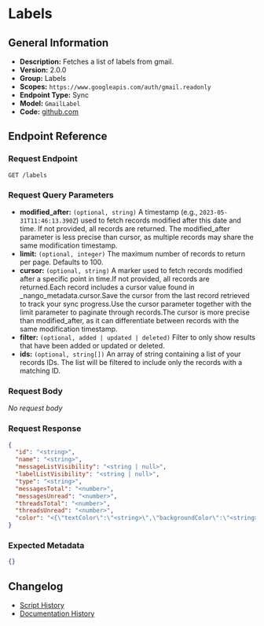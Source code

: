 <!-- BEGIN GENERATED CONTENT -->
# Labels

## General Information

- **Description:** Fetches a list of labels from gmail.
- **Version:** 2.0.0
- **Group:** Labels
- **Scopes:** `https://www.googleapis.com/auth/gmail.readonly`
- **Endpoint Type:** Sync
- **Model:** `GmailLabel`
- **Code:** [github.com](https://github.com/NangoHQ/integration-templates/tree/main/integrations/google-mail/syncs/labels.ts)


## Endpoint Reference

### Request Endpoint

`GET /labels`

### Request Query Parameters

- **modified_after:** `(optional, string)` A timestamp (e.g., `2023-05-31T11:46:13.390Z`) used to fetch records modified after this date and time. If not provided, all records are returned. The modified_after parameter is less precise than cursor, as multiple records may share the same modification timestamp.
- **limit:** `(optional, integer)` The maximum number of records to return per page. Defaults to 100.
- **cursor:** `(optional, string)` A marker used to fetch records modified after a specific point in time.If not provided, all records are returned.Each record includes a cursor value found in _nango_metadata.cursor.Save the cursor from the last record retrieved to track your sync progress.Use the cursor parameter together with the limit parameter to paginate through records.The cursor is more precise than modified_after, as it can differentiate between records with the same modification timestamp.
- **filter:** `(optional, added | updated | deleted)` Filter to only show results that have been added or updated or deleted.
- **ids:** `(optional, string[])` An array of string containing a list of your records IDs. The list will be filtered to include only the records with a matching ID.

### Request Body

_No request body_

### Request Response

```json
{
  "id": "<string>",
  "name": "<string>",
  "messageListVisibility": "<string | null>",
  "labelListVisibility": "<string | null>",
  "type": "<string>",
  "messagesTotal": "<number>",
  "messagesUnread": "<number>",
  "threadsTotal": "<number>",
  "threadsUnread": "<number>",
  "color": "<{\"textColor\":\"<string>\",\"backgroundColor\":\"<string>\"} | <null>>"
}
```

### Expected Metadata

```json
{}
```

## Changelog

- [Script History](https://github.com/NangoHQ/integration-templates/commits/main/integrations/google-mail/syncs/labels.ts)
- [Documentation History](https://github.com/NangoHQ/integration-templates/commits/main/integrations/google-mail/syncs/labels.md)

<!-- END  GENERATED CONTENT -->

